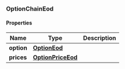 
[//]: # (CLASS:OptionChainEod)

[//]: # (KIND:object)

### OptionChainEod

#### Properties

[//]: # (START_DEFINITION)

Name | Type | Description
------------ | ------------- | -------------
**option** | [**OptionEod**](OptionEod.md) |  &nbsp;
**prices** | [**OptionPriceEod**](OptionPriceEod.md) |  &nbsp;

[//]: # (END_DEFINITION)


[//]: # (CONTAINED_CLASS:OptionEod)


[//]: # (CONTAINED_CLASS:OptionPriceEod)





